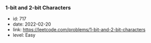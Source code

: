 ### 1-bit and 2-bit Characters

* id: 717
* date: 2022-02-20
* link: https://leetcode.com/problems/1-bit-and-2-bit-characters
* level: Easy
